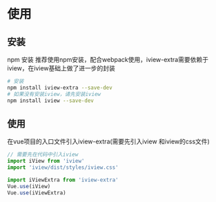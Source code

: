 # 使用

## 安装
npm 安装
推荐使用npm安装，配合webpack使用，iview-extra需要依赖于iview，在iview基础上做了进一步的封装
``` sh
# 安装
npm install iview-extra --save-dev
# 如果没有安装iview，请先安装iview
npm install iview --save-dev
```
## 使用
在vue项目的入口文件引入iview-extra(需要先引入iview 和iview的css文件)
``` js
// 需要先在代码中引入iview
import iView from 'iview'
import 'iview/dist/styles/iview.css'

import iViewExtra from 'iview-extra'
Vue.use(iView)
Vue.use(iViewExtra)
```